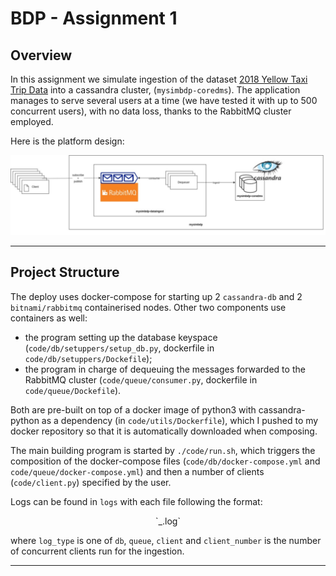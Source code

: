 # BDP - Assignment 1

## Overview

In this assignment we simulate ingestion of the dataset [2018 Yellow Taxi Trip Data](https://data.cityofnewyork.us/Transportation/2018-Yellow-Taxi-Trip-Data/t29m-gskq) into a cassandra cluster, (`mysimbdp-coredms`). The application manages to serve several users at a time (we have tested it with up to 500 concurrent users), with no data loss, thanks to the RabbitMQ cluster employed.

Here is the platform design:

![](design.jpg)

-----

## Project Structure

The deploy uses docker-compose for starting up 2 `cassandra-db` and 2 `bitnami/rabbitmq` containerised nodes. Other two components use containers as well:

* the program setting up the database keyspace (`code/db/setuppers/setup_db.py`, dockerfile in `code/db/setuppers/Dockefile`);
* the program in charge of dequeuing the messages forwarded to the RabbitMQ cluster (`code/queue/consumer.py`, dockerfile in `code/queue/Dockefile`).

 Both are pre-built on top of a docker image of python3 with cassandra-python as a dependency (in `code/utils/Dockerfile`), which I pushed to my docker repository so that it is automatically downloaded when composing.
 
The main building program is started by `./code/run.sh`, which triggers the composition of the docker-compose files (`code/db/docker-compose.yml` and `code/queue/docker-compose.yml`) and then a number of clients (`code/client.py`) specified by the user. 

Logs can be found in `logs` with each file following the format:

<center>
	`<log_type>_<client_number>.log` 
</center>

where `log_type` is one of `db`, `queue`, `client` and `client_number` is the number of concurrent clients run for the ingestion. 

-----
